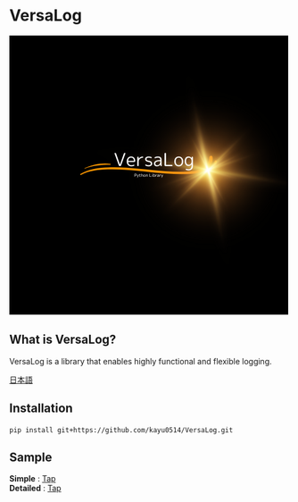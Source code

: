 # VersaLog

![logo](/image/VersaLog.png)

## What is VersaLog?

VersaLog is a library that enables highly functional and flexible logging.

[日本語](README.md)

## Installation

```
pip install git+https://github.com/kayu0514/VersaLog.git
```

## Sample

**Simple** : [Tap](/tests/simple_test.py)  
**Detailed** : [Tap](/tests/detailed_test.py)
